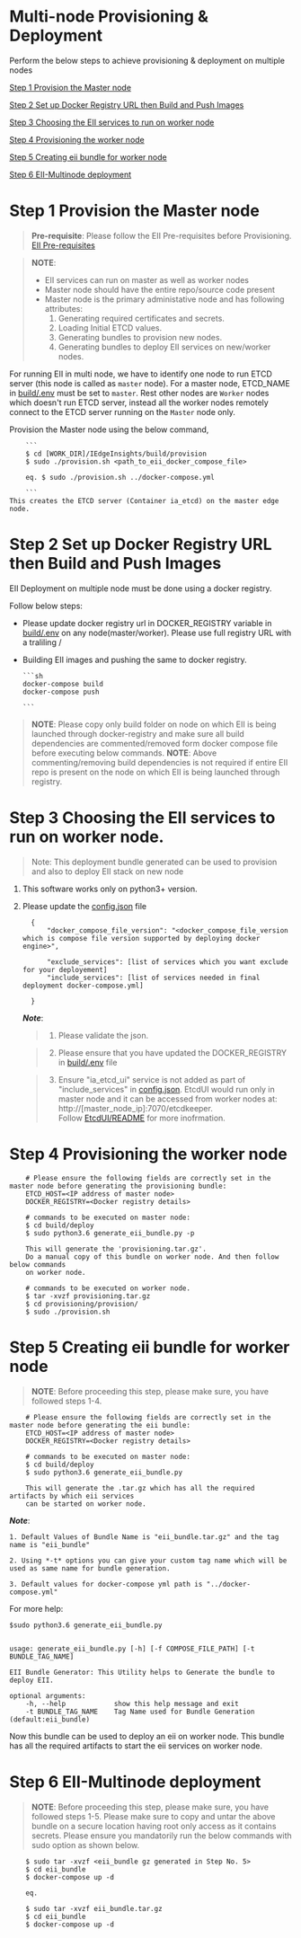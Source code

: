 # Multi-node Provisioning & Deployment

Perform the below steps  to achieve provisioning & deployment on multiple nodes

[Step 1 Provision the Master node](#step-1-provision-the-master-node)

[Step 2 Set up Docker Registry URL then Build and Push Images](#step-2-set-up-docker-registry-url-then-build-and-push-images)

[Step 3 Choosing the EII services to run on worker node](#step-3-choosing-the-eii-services-to-run-on-worker-node)

[Step 4 Provisioning the worker node](#step-4-provisioning-the-worker-node)

[Step 5 Creating eii bundle for worker node](#step-5-creating-eii-bundle-for-worker-node)

[Step 6 EII-Multinode deployment](#step-6-eii-multinode-deployment)

# Step 1 Provision the Master node

> **Pre-requisite**:
> Please follow the EII Pre-requisites before Provisioning.
> [EII Pre-requisites](../../README.md#eii-pre-requisites)

> **NOTE**:
> * EII services can run on master as well as worker nodes
> * Master node should have the entire repo/source code present
> * Master node is the primary administative node and has following attributes:
>   1. Generating required certificates and secrets.
>   2. Loading Initial ETCD values.
>   3. Generating bundles to provision new nodes.
>   4. Generating bundles to deploy EII services on new/worker nodes.


For running EII in multi node, we have to identify one node to run ETCD server (this node is called as `master` node). For a master node, ETCD_NAME in [build/.env](../.env) must be set to `master`. Rest other nodes are `Worker` nodes which doesn't run ETCD server, instead all the worker nodes remotely connect to the ETCD server running on the `Master` node only.

Provision the Master node using the below command,

        ```
        $ cd [WORK_DIR]/IEdgeInsights/build/provision
        $ sudo ./provision.sh <path_to_eii_docker_compose_file>

        eq. $ sudo ./provision.sh ../docker-compose.yml

        ```
    This creates the ETCD server (Container ia_etcd) on the master edge node.

# Step 2 Set up Docker Registry URL then Build and Push Images
EII Deployment on multiple node must be done using a docker registry.

Follow below steps:

* Please update docker registry url in DOCKER_REGISTRY variable in  [build/.env](../.env) on any node(master/worker). Please use full registry URL with a traliling /

* Building EII images and pushing the same to docker registry.

      ```sh
      docker-compose build
      docker-compose push

      ```

> **NOTE**: Please copy only build folder on node on which EII is being launched through docker-registry and make sure all build dependencies are commented/removed form docker compose file before executing below commands.
> **NOTE**: Above commenting/removing build dependencies is not required if entire EII repo is present on the node on which EII is being launched through registry.

# Step 3 Choosing the EII services to run on worker node.

>Note: This deployment bundle generated can be used to provision and also to deploy EII stack on new node

1. This software works only on python3+ version.
2. Please update the [config.json](./config.json) file

      ```
        {
            "docker_compose_file_version": "<docker_compose_file_version which is compose file version supported by deploying docker engine>",

            "exclude_services": [list of services which you want exclude for your deployement]
            "include_services": [list of services needed in final deployment docker-compose.yml]

        }
      ```
    ***Note***: 
    > 1. Please validate the json.

    > 2. Please ensure that you have updated the DOCKER_REGISTRY in [build/.env](../.env) file

    > 3. Ensure "ia_etcd_ui" service is not added as part of "include_services" in [config.json](./config.json). EtcdUI would run only in master node and it can be accessed from worker nodes at: http://[master_node_ip]:7070/etcdkeeper.<br/>
    > Follow [EtcdUI/README](../../EtcdUI/README.md) for more inofrmation.

# Step 4 Provisioning the worker node

```
    # Please ensure the following fields are correctly set in the master node before generating the provisioning bundle:
    ETCD_HOST=<IP address of master node>
    DOCKER_REGISTRY=<Docker registry details>

    # commands to be executed on master node:
    $ cd build/deploy
    $ sudo python3.6 generate_eii_bundle.py -p

    This will generate the 'provisioning.tar.gz'.
    Do a manual copy of this bundle on worker node. And then follow below commands
    on worker node.
```

```
    # commands to be executed on worker node.
    $ tar -xvzf provisioning.tar.gz
    $ cd provisioning/provision/
    $ sudo ./provision.sh
```

# Step 5 Creating eii bundle for worker node
> **NOTE**: Before proceeding this step, please make sure, you have followed steps 1-4.

```
    # Please ensure the following fields are correctly set in the master node before generating the eii bundle:
    ETCD_HOST=<IP address of master node>
    DOCKER_REGISTRY=<Docker registry details>

    # commands to be executed on master node:
    $ cd build/deploy
    $ sudo python3.6 generate_eii_bundle.py

    This will generate the .tar.gz which has all the required artifacts by which eii services 
    can be started on worker node.
```
***Note***:

    1. Default Values of Bundle Name is "eii_bundle.tar.gz" and the tag name is "eii_bundle"

    2. Using *-t* options you can give your custom tag name which will be used as same name for bundle generation.

    3. Default values for docker-compose yml path is "../docker-compose.yml"

For more help:

    $sudo python3.6 generate_eii_bundle.py


    usage: generate_eii_bundle.py [-h] [-f COMPOSE_FILE_PATH] [-t BUNDLE_TAG_NAME]

    EII Bundle Generator: This Utility helps to Generate the bundle to deploy EII.

    optional arguments:
        -h, --help            show this help message and exit
        -t BUNDLE_TAG_NAME    Tag Name used for Bundle Generation (default:eii_bundle)


Now this bundle can be used to deploy an eii on worker node. This bundle has all the required artifacts to start the eii
services on worker node.

# Step 6 EII-Multinode deployment

> **NOTE**: Before proceeding this step, please make sure, you have followed steps 1-5. Please make sure to copy and untar the above bundle on a secure location having root only access as it contains secrets. Please ensure you mandatorily run the below commands with sudo option as shown below.

```
    $ sudo tar -xvzf <eii_bundle gz generated in Step No. 5>
    $ cd eii_bundle
    $ docker-compose up -d

    eq.

    $ sudo tar -xvzf eii_bundle.tar.gz
    $ cd eii_bundle
    $ docker-compose up -d

```
